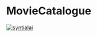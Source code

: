 # MovieCatalogue

[![syntialai](https://circleci.com/gh/syntialai/MovieCatalogue.svg?style=svg)](https://circleci.com/gh/syntialai/MovieCatalogue)
